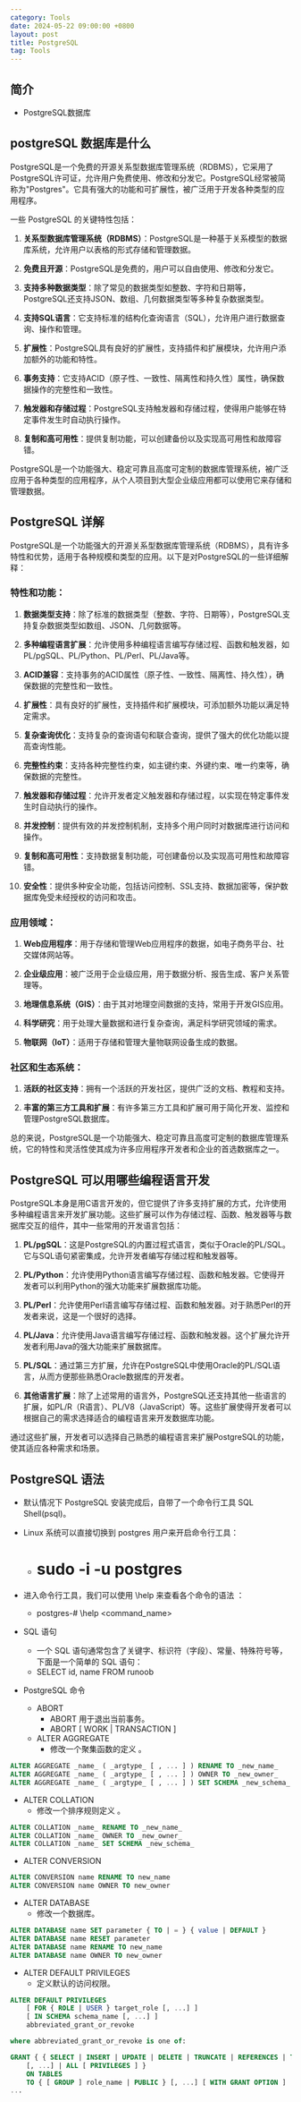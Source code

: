 ```yaml
---
category: Tools
date: 2024-05-22 09:00:00 +0800
layout: post
title: PostgreSQL
tag: Tools
---
```

## 简介

+ PostgreSQL数据库

## postgreSQL 数据库是什么

PostgreSQL是一个免费的开源关系型数据库管理系统（RDBMS），它采用了PostgreSQL许可证，允许用户免费使用、修改和分发它。PostgreSQL经常被简称为"Postgres"。它具有强大的功能和可扩展性，被广泛用于开发各种类型的应用程序。

一些 PostgreSQL 的关键特性包括：

1. **关系型数据库管理系统（RDBMS）**：PostgreSQL是一种基于关系模型的数据库系统，允许用户以表格的形式存储和管理数据。

2. **免费且开源**：PostgreSQL是免费的，用户可以自由使用、修改和分发它。

3. **支持多种数据类型**：除了常见的数据类型如整数、字符和日期等，PostgreSQL还支持JSON、数组、几何数据类型等多种复杂数据类型。

4. **支持SQL语言**：它支持标准的结构化查询语言（SQL），允许用户进行数据查询、操作和管理。

5. **扩展性**：PostgreSQL具有良好的扩展性，支持插件和扩展模块，允许用户添加额外的功能和特性。

6. **事务支持**：它支持ACID（原子性、一致性、隔离性和持久性）属性，确保数据操作的完整性和一致性。

7. **触发器和存储过程**：PostgreSQL支持触发器和存储过程，使得用户能够在特定事件发生时自动执行操作。

8. **复制和高可用性**：提供复制功能，可以创建备份以及实现高可用性和故障容错。

PostgreSQL是一个功能强大、稳定可靠且高度可定制的数据库管理系统，被广泛应用于各种类型的应用程序，从个人项目到大型企业级应用都可以使用它来存储和管理数据。

## PostgreSQL 详解

PostgreSQL是一个功能强大的开源关系型数据库管理系统（RDBMS），具有许多特性和优势，适用于各种规模和类型的应用。以下是对PostgreSQL的一些详细解释：

### 特性和功能：

1. **数据类型支持**：除了标准的数据类型（整数、字符、日期等），PostgreSQL支持复杂数据类型如数组、JSON、几何数据等。

2. **多种编程语言扩展**：允许使用多种编程语言编写存储过程、函数和触发器，如PL/pgSQL、PL/Python、PL/Perl、PL/Java等。

3. **ACID兼容**：支持事务的ACID属性（原子性、一致性、隔离性、持久性），确保数据的完整性和一致性。

4. **扩展性**：具有良好的扩展性，支持插件和扩展模块，可添加额外功能以满足特定需求。

5. **复杂查询优化**：支持复杂的查询语句和联合查询，提供了强大的优化功能以提高查询性能。

6. **完整性约束**：支持各种完整性约束，如主键约束、外键约束、唯一约束等，确保数据的完整性。

7. **触发器和存储过程**：允许开发者定义触发器和存储过程，以实现在特定事件发生时自动执行的操作。

8. **并发控制**：提供有效的并发控制机制，支持多个用户同时对数据库进行访问和操作。

9. **复制和高可用性**：支持数据复制功能，可创建备份以及实现高可用性和故障容错。

10. **安全性**：提供多种安全功能，包括访问控制、SSL支持、数据加密等，保护数据库免受未经授权的访问和攻击。

### 应用领域：

1. **Web应用程序**：用于存储和管理Web应用程序的数据，如电子商务平台、社交媒体网站等。

2. **企业级应用**：被广泛用于企业级应用，用于数据分析、报告生成、客户关系管理等。

3. **地理信息系统（GIS）**：由于其对地理空间数据的支持，常用于开发GIS应用。

4. **科学研究**：用于处理大量数据和进行复杂查询，满足科学研究领域的需求。

5. **物联网（IoT）**：适用于存储和管理大量物联网设备生成的数据。

### 社区和生态系统：

1. **活跃的社区支持**：拥有一个活跃的开发社区，提供广泛的文档、教程和支持。

2. **丰富的第三方工具和扩展**：有许多第三方工具和扩展可用于简化开发、监控和管理PostgreSQL数据库。

总的来说，PostgreSQL是一个功能强大、稳定可靠且高度可定制的数据库管理系统，它的特性和灵活性使其成为许多应用程序开发者和企业的首选数据库之一。

## PostgreSQL 可以用哪些编程语言开发

PostgreSQL本身是用C语言开发的，但它提供了许多支持扩展的方式，允许使用多种编程语言来开发扩展功能。这些扩展可以作为存储过程、函数、触发器等与数据库交互的组件，其中一些常用的开发语言包括：

1. **PL/pgSQL**：这是PostgreSQL的内置过程式语言，类似于Oracle的PL/SQL。它与SQL语句紧密集成，允许开发者编写存储过程和触发器等。

2. **PL/Python**：允许使用Python语言编写存储过程、函数和触发器。它使得开发者可以利用Python的强大功能来扩展数据库功能。

3. **PL/Perl**：允许使用Perl语言编写存储过程、函数和触发器。对于熟悉Perl的开发者来说，这是一个很好的选择。

4. **PL/Java**：允许使用Java语言编写存储过程、函数和触发器。这个扩展允许开发者利用Java的强大功能来扩展数据库。

5. **PL/SQL**：通过第三方扩展，允许在PostgreSQL中使用Oracle的PL/SQL语言，从而方便那些熟悉Oracle数据库的开发者。

6. **其他语言扩展**：除了上述常用的语言外，PostgreSQL还支持其他一些语言的扩展，如PL/R（R语言）、PL/V8（JavaScript）等。这些扩展使得开发者可以根据自己的需求选择适合的编程语言来开发数据库功能。

通过这些扩展，开发者可以选择自己熟悉的编程语言来扩展PostgreSQL的功能，使其适应各种需求和场景。

## PostgreSQL 语法

+ 默认情况下 PostgreSQL 安装完成后，自带了一个命令行工具 SQL Shell(psql)。
+ Linux 系统可以直接切换到 postgres 用户来开启命令行工具：
  + #  sudo -i -u postgres

+ 进入命令行工具，我们可以使用 \help 来查看各个命令的语法 ：
  + postgres-# \help <command_name>

+ SQL 语句
  + 一个 SQL 语句通常包含了关键字、标识符（字段）、常量、特殊符号等，下面是一个简单的 SQL 语句：
  + SELECT id, name FROM runoob

+ PostgreSQL 命令
  + ABORT
    + ABORT 用于退出当前事务。
    + ABORT [ WORK | TRANSACTION ]
  + ALTER AGGREGATE
    + 修改一个聚集函数的定义 。
```sql
ALTER AGGREGATE _name_ ( _argtype_ [ , ... ] ) RENAME TO _new_name_
ALTER AGGREGATE _name_ ( _argtype_ [ , ... ] ) OWNER TO _new_owner_
ALTER AGGREGATE _name_ ( _argtype_ [ , ... ] ) SET SCHEMA _new_schema_
```
  + ALTER COLLATION
    + 修改一个排序规则定义 。
```sql
ALTER COLLATION _name_ RENAME TO _new_name_
ALTER COLLATION _name_ OWNER TO _new_owner_
ALTER COLLATION _name_ SET SCHEMA _new_schema_
```
  + ALTER CONVERSION
```sql
ALTER CONVERSION name RENAME TO new_name
ALTER CONVERSION name OWNER TO new_owner
```
  + ALTER DATABASE
    + 修改一个数据库。
```sql
ALTER DATABASE name SET parameter { TO | = } { value | DEFAULT }
ALTER DATABASE name RESET parameter
ALTER DATABASE name RENAME TO new_name
ALTER DATABASE name OWNER TO new_owner
```
  + ALTER DEFAULT PRIVILEGES
    + 定义默认的访问权限。
```sql
ALTER DEFAULT PRIVILEGES
    [ FOR { ROLE | USER } target_role [, ...] ]
    [ IN SCHEMA schema_name [, ...] ]
    abbreviated_grant_or_revoke

where abbreviated_grant_or_revoke is one of:

GRANT { { SELECT | INSERT | UPDATE | DELETE | TRUNCATE | REFERENCES | TRIGGER }
    [, ...] | ALL [ PRIVILEGES ] }
    ON TABLES
    TO { [ GROUP ] role_name | PUBLIC } [, ...] [ WITH GRANT OPTION ]
...
```